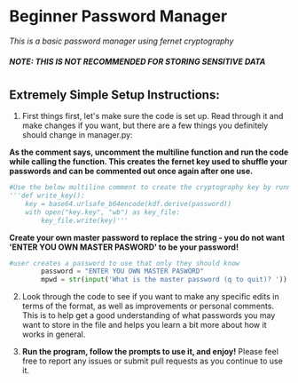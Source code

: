 # Beginner Password Manager
*This is a basic password manager using fernet cryptography*
##### **NOTE: THIS IS NOT RECOMMENDED FOR STORING SENSITIVE DATA**
# 
## Extremely Simple Setup Instructions:
1. First things first, let's make sure the code is set up. Read through it and make changes if you want, but there are a few things you definitely should change in manager.py:

**As the comment says, uncomment the multiline function and run the code while calling the function. This creates the fernet key used to shuffle your passwords and can be commented out once again after one use.**

```python 
#Use the below multiline comment to create the cryptography key by running the function once and hashing it out again
'''def write_key():
    key = base64.urlsafe_b64encode(kdf.derive(password))    
    with open("key.key", "wb") as key_file:
        key_file.write(key)'''
```

**Create your own master password to replace the string - you do not want 'ENTER YOU OWN MASTER PASWORD' to be your password!**

```python
#user creates a password to use that only they should know 
		password = "ENTER YOU OWN MASTER PASWORD"
		mpwd = str(input('What is the master password (q to quit)? '))
```

2. Look through the code to see if you want to make any specific edits in terms of the format, as well as improvements or personal comments. This is to help get a good understanding of what passwords you may want to store in the file and helps you learn a bit more about how it works in general.

3. **Run the program, follow the prompts to use it, and enjoy!** Please feel free to report any issues or submit pull requests as you continue to use it. 
